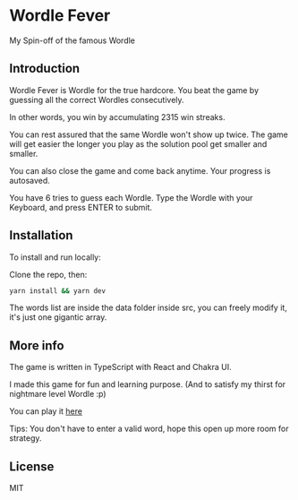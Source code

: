 # Wordle Fever

My Spin-off of the famous Wordle

## Introduction

Wordle Fever is Wordle for the true hardcore. You beat the game by guessing all the correct Wordles consecutively.

In other words, you win by accumulating 2315 win streaks.

You can rest assured that the same Wordle won't show up twice. The game will get easier the longer you play as the solution pool get smaller and smaller.

You can also close the game and come back anytime. Your progress is autosaved.

You have 6 tries to guess each Wordle. Type the Wordle with your Keyboard, and press ENTER to submit.

## Installation

To install and run locally:

Clone the repo, then:

```bash
yarn install && yarn dev
```

The words list are inside the data folder inside src, you can freely modify it, it's just one gigantic array.

## More info

The game is written in TypeScript with React and Chakra UI.

I made this game for fun and learning purpose. (And to satisfy my thirst for nightmare level Wordle :p)

You can play it [here](https://wordle-fever.netlify.app)

Tips: You don't have to enter a valid word, hope this open up more room for strategy.

## License

MIT
